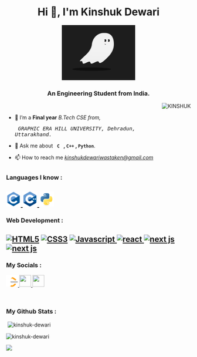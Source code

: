 
<!--

**kinshuk-dewari/kinshuk-dewari** is a ✨ _special_ ✨ repository because its `README.md` (this file) appears on your GitHub profile.

Here are some ideas to get you started:

- 🔭 I’m currently working on ...
- 🌱 I’m currently learning ...
- 👯 I’m looking to collaborate on ...
- 🤔 I’m looking for help with ...
- 💬 Ask me about ...
- 📫 How to reach me: ...
- 😄 Pronouns: ...
- ⚡ Fun fact: ...
-->

<h1 align="center">Hi 👋, I'm Kinshuk Dewari</h1>
<p align="center"><img src="assets\animation.gif" width="200" height="150" /></p>
<h3 align="center">An Engineering Student from <b>India</b>.</h3>



<p align="right"> <img src="https://komarev.com/ghpvc/?username=kinshuk-dewari&label=Profile%20views&color=0e75b6&style=flat" alt="KINSHUK" /> </p>

- 🌱 I’m a **Final year** *B.Tech CSE from,<br><pre> GRAPHIC ERA HILL UNIVERSITY, Dehradun, Uttarakhand.*</pre>

- 💬 Ask me about  **`  C  ` , ` C++ ` , ` Python `**.

- 📫 How to reach me *kinshukdewariwastaken@gmail.com*


<h2></h2>
<h3>Languages I know :</h3>
<h2>
  <p align="left"> <a href="https://www.cprogramming.com/" target="_blank"> <img src="https://raw.githubusercontent.com/devicons/devicon/master/icons/c/c-original.svg" alt="c" width="40" height="40"/> </a> 
  <a href="https://www.w3schools.com/cpp/" target="_blank"> <img src="https://raw.githubusercontent.com/devicons/devicon/master/icons/cplusplus/cplusplus-original.svg" alt="cplusplus" width="40" height="40"/> </a>   
  <a href="https://www.python.org" target="_blank"> <img src="https://raw.githubusercontent.com/devicons/devicon/master/icons/python/python-original.svg" alt="python" width="40" height="40"/> </a>   
</p>
</h2>
<h3>Web Development :</h3>
<h2>
  <a href="https://developer.mozilla.org/en-US/docs/Glossary/HTML5" target="_blank" rel="noreferrer"><img src="https://raw.githubusercontent.com/danielcranney/readme-generator/main/public/icons/skills/html5-colored.svg" width="40" height="40" alt="HTML5" /></a> 
  <a href="https://www.w3.org/TR/CSS/#css" target="_blank" rel="noreferrer"><img src="https://raw.githubusercontent.com/danielcranney/readme-generator/main/public/icons/skills/css3-colored.svg" width="40" height="40" alt="CSS3" /></a> 
  <a href="https://developer.mozilla.org/en-US/docs/Web/JavaScript" target="_blank" rel="noreferrer"><img src="https://raw.githubusercontent.com/danielcranney/readme-generator/main/public/icons/skills/javascript-colored.svg" width="40" height="40" alt="Javascript" />
  </a>
  <a href="https://react.dev/" target="_blank"> <img src="https://cdn.freebiesupply.com/logos/large/2x/react-1-logo-png-transparent.png" alt="react" width="40" height="40"/> </a> 
  <a href="https://nextjs.org/" target="_blank"> <img src="https://testrigor.com/wp-content/uploads/2023/04/nextjs-logo-square.png" alt="next js" width="40" height="40"/> </a> 
  <a href="https://nodejs.org/en" target="_blank"> <img src="https://www.javatpoint.com/js/nodejs/images/node-js-tutorial.png" alt="next js" width="40" height="40"/> </a> 
</p>
</h2>
<h3>My Socials :</h3> 

<p align="left"> 
  <a href="https://leetcode.com/kinshukdewari0069/" target="_blank" rel="noreferrer" >
    <img src="assets\leetcode.png" width="32" height="32" />
  </a>
  <a href="http://www.instagram.com/kinshuk_dewari/" target="_blank" rel="noreferrer">
    <img src="https://raw.githubusercontent.com/danielcranney/readme-generator/main/public/icons/socials/instagram.svg" width="32" height="32" />
  </a> 
  <a href="https://www.linkedin.com/in/kinshuk-dewari/" target= "_blank" rel="noreferrer">
    <img src="https://raw.githubusercontent.com/danielcranney/readme-generator/main/public/icons/socials/linkedin.svg" width="32" height="32" />
  </a>
</p>

<br>
<h3>My Github Stats :</h3>

<p>&nbsp;<img align="center" src="https://github-readme-stats.vercel.app/api?username=kinshuk-dewari&show_icons=true&theme=tokyonight&locale=en" alt="kinshuk-dewari" /></p>
<p><img align="center" src="https://github-readme-stats.vercel.app/api/top-langs/?username=kinshuk-dewari&exclude_repo=c-oops-lab&layout=compact&theme=tokyonight&show_icons=true" alt="kinshuk-dewari" /></p>
<p><a href="http://www.github.com/kinshuk-dewari"><img src="https://github-readme-streak-stats.herokuapp.com/?user=kinshuk-dewari&theme=tokyonight&locale=en" /></a></p>



